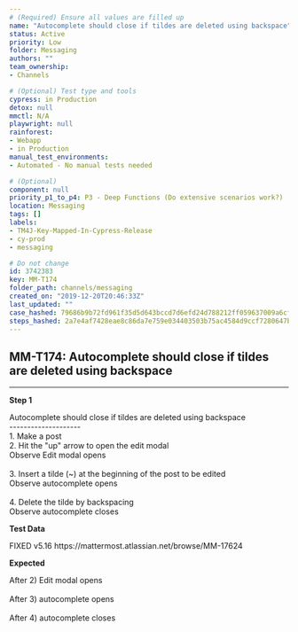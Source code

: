 ```yaml
---
# (Required) Ensure all values are filled up
name: "Autocomplete should close if tildes are deleted using backspace"
status: Active
priority: Low
folder: Messaging
authors: ""
team_ownership: 
- Channels

# (Optional) Test type and tools
cypress: in Production
detox: null
mmctl: N/A
playwright: null
rainforest: 
- Webapp
- in Production
manual_test_environments: 
- Automated - No manual tests needed

# (Optional)
component: null
priority_p1_to_p4: P3 - Deep Functions (Do extensive scenarios work?)
location: Messaging
tags: []
labels: 
- TM4J-Key-Mapped-In-Cypress-Release
- cy-prod
- messaging

# Do not change
id: 3742383
key: MM-T174
folder_path: channels/messaging
created_on: "2019-12-20T20:46:33Z"
last_updated: ""
case_hashed: 79686b9b72fd961f35d5d643bccd7d6efd24d788212ff059637009a6cffeaa3e7b17359ffe56b16f38fc79331a8b5e94
steps_hashed: 2a7e4af7428eae8c86da7e759e034403503b75ac4584d9ccf7280647b332af0ed83e82088b1c80c6fd70bcd7a785720f
---
```


## MM-T174: Autocomplete should close if tildes are deleted using backspace

---

**Step 1**

Autocomplete should close if tildes are deleted using backspace\
\--------------------\
1\. Make a post\
2\. Hit the "up" arrow to open the edit modal\
Observe Edit modal opens\
\
3\. Insert a tilde (\~) at the beginning of the post to be edited\
Observe autocomplete opens\
\
4\. Delete the tilde by backspacing\
Observe autocomplete closes

**Test Data**

FIXED v5.16 https\://mattermost.atlassian.net/browse/MM-17624

**Expected**

After 2) Edit modal opens\
\
After 3) autocomplete opens\
\
After 4) autocomplete closes
